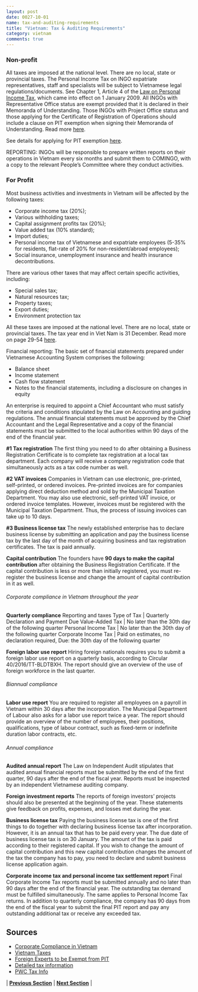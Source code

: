 ```yaml
---
layout: post
date: 0027-10-01
name: tax-and-auditing-requirements
title: "Vietnam: Tax & Auditing Requirements"
category: vietnam
comments: true
---
```


### Non-profit
All taxes are imposed at the national level. There are no local, state or provincial taxes. The Personal Income Tax on INGO expatriate representatives, staff and specialists will be subject to Vietnamese legal regulations/documents. See Chapter 1, Article 4 of the [Law on Personal Income Tax](http://www.itpc.gov.vn/investors/how_to_invest/law/2009-02-24.117347/mldocument_view/?set_language=en), which came into effect on 1 January 2009. All INGOs with Representative Office status are exempt provided that it is declared in their Memoranda of Understanding. Those INGOs with Project Office status and those applying for the Certificate of Registration of Operations should include a clause on PIT exemption when signing their Memoranda of Understanding. Read more [here](http://www.ngocentre.org.vn/node/69).

See details for applying for PIT exemption [here](http://www.ngocentre.org.vn/webfm_send/11963).

REPORTING: INGOs will be responsible to prepare written reports on their operations in Vietnam every six months and submit them to COMINGO, with a copy to the relevant People’s Committee where they conduct activities.

### For Profit
Most business activities and investments in Vietnam will be affected by the following taxes:
- Corporate income tax (20%);
- Various withholding taxes;
- Capital assignment profits tax (20%);
- Value added tax (10% standard);
- Import duties; 
- Personal income tax of Vietnamese and expatriate employees (5-35% for residents, flat-rate of 20% for non-resident/abroad employees); 
- Social insurance, unemployment insurance and health insurance decontributions. 

There are various other taxes that may affect certain specific activities, including: 
- Special sales tax;
- Natural resources tax;
- Property taxes; 
- Export duties; 
- Environment protection tax 

All these taxes are imposed at the national level. There are no local, state or provincial taxes. The tax year end in Viet Nam is 31 December. Read more on page 29-54 [here](https://www.pwc.com/vn/en/publications/2017/dbg-2017.pdf).

Financial reporting: The basic set of financial statements prepared under Vietnamese Accounting System comprises the following:
- Balance sheet
- Income statement
- Cash flow statement
- Notes to the financial statements, including a disclosure on changes in equity 

An enterprise is required to appoint a Chief Accountant who must satisfy the criteria and conditions stipulated by the Law on Accounting and guiding regulations. The annual financial statements must be approved by the Chief Accountant and the Legal Representative and a copy of the financial statements must be submitted to the local authorities within 90 days of the end of the financial year.

**#1 Tax registration**
The first thing you need to do after obtaining a Business Registration Certificate is to complete tax registration at a local tax department. Each company will receive a company registration code that simultaneously acts as a tax code number as well.
 
**#2 VAT invoices**
Companies in Vietnam can use electronic, pre-printed, self-printed, or ordered invoices. Pre-printed invoices are for companies applying direct deduction method and sold by the Municipal Taxation Department.
You may also use electronic, self-printed VAT invoice, or ordered invoice templates. However, invoices must be registered with the Municipal Taxation Department. Thus, the process of issuing invoices can take up to 10 days.
 
**#3 Business license tax**
The newly established enterprise has to declare business license by submitting an application and pay the business license tax by the last day of the month of acquiring business and tax registration certificates. The tax is paid annually.
 
**Capital contribution**
The founders have **90 days to make the capital contribution** after obtaining the Business Registration Certificate. If the capital contribution is less or more than initially registered, you must re-register the business license and change the amount of capital contribution in it as well.
 
###### Corporate compliance in Vietnam throughout the year
**Quarterly compliance**
Reporting and taxes
Type of Tax | Quarterly Declaration and Payment Due
Value-Added Tax | No later than the 30th day of the following quarter
Personal Income Tax | No later than the 30th day of the following quarter
Corporate Income Tax | Paid on estimates, no declaration required, Due: the 30th day of the following quarter

**Foreign labor use report**
Hiring foreign nationals requires you to submit a foreign labor use report on a quarterly basis, according to Circular 40/2016/TT-BLDTBXH. The report should give an overview of the use of foreign workforce in the last quarter.
 
###### Biannual compliance
**Labor use report**
You are required to register all employees on a payroll in Vietnam within 30 days after the incorporation. The Municipal Department of Labour also asks for a labor use report twice a year. The report should provide an overview of the number of employees, their positions, qualifications, type of labour contract, such as fixed-term or indefinite duration labor contracts, etc.
 
###### Annual compliance
**Audited annual report**
The Law on Independent Audit stipulates that audited annual financial reports must be submitted by the end of the first quarter, 90 days after the end of the fiscal year. Reports must be inspected by an independent Vietnamese auditing company.
 
**Foreign investment reports**
The reports of foreign investors’ projects should also be presented at the beginning of the year. These statements give feedback on profits, expenses, and losses met during the year.
 
**Business license tax**
Paying the business license tax is one of the first things to do together with declaring business license tax after incorporation. However, it is an annual tax that has to be paid every year. The due date of business license tax is on 30 January. The amount of the tax is paid according to their registered capital. If you wish to change the amount of capital contribution and this new capital contribution changes the amount of the tax the company has to pay, you need to declare and submit business license application again.
 
**Corporate income tax and personal income tax settlement report**
Final Corporate Income Tax reports must be submitted annually and no later than 90 days after the end of the financial year. The outstanding tax demand must be fulfilled simultaneously. The same applies to Personal Income Tax returns. In addition to quarterly compliance, the company has 90 days from the end of the fiscal year to submit the final PIT report and pay any outstanding additional tax or receive any exceeded tax.

Sources 
---
- [Corporate Compliance in Vietnam](https://emerhub.com/vietnam/corporate-compliance-vietnam-year-life-foreign-company/)
- [Vietnam Taxes](https://www.cof.org/content/vietnam#Tax_laws)
- [Foreign Experts to be Exempt from PIT](http://vietnamlawmagazine.vn/foreign-experts-to-be-exempt-from-pit-5231.html)
- [Detailed tax information](http://www.itpc.gov.vn/investors/how_to_invest/law/2009-02-24.117347/mldocument_view/?set_language=en) 
- [PWC Tax Info](https://www.pwc.com/vn/en/publications/2017/dbg-2017.pdf)

| **[Previous Section]( https://neo-project.github.io/global-blockchain-compliance-hub//vietnam/vietnam-team-member-nationality-requirements.html)** | **[Next Section]( https://neo-project.github.io/global-blockchain-compliance-hub//vietnam/vietnam-governing-by-law.html)** |
